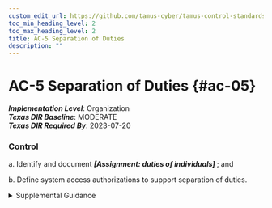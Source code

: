 ```yaml
---
custom_edit_url: https://github.com/tamus-cyber/tamus-control-standards/tree/main/content/tamus.edu/TAMUS_profile.xml
toc_min_heading_level: 2
toc_max_heading_level: 2
title: AC-5 Separation of Duties
description: ""
---
```


# AC-5 Separation of Duties {#ac-05}

_**Implementation Level**_: Organization\
_**Texas DIR Baseline**_: MODERATE\
_**Texas DIR Required By**_: 2023-07-20

### Control

a. Identify and document <strong title="ac-05_odp"> <em>[Assignment: duties of individuals]</em> </strong> ; and

b. Define system access authorizations to support separation of duties.

<details>
  <summary>Supplemental Guidance</summary>

Separation of duties addresses the potential for abuse of authorized privileges and helps to reduce the risk of malevolent activity without collusion. Separation of duties includes dividing mission or business functions and support functions among different individuals or roles, conducting system support functions with different individuals, and ensuring that security personnel who administer access control functions do not also administer audit functions. Because separation of duty violations can span systems and application domains, organizations consider the entirety of systems and system components when developing policy on separation of duties. Separation of duties is enforced through the account management activities in <a xmlns="http://csrc.nist.gov/ns/oscal/1.0" href="#ac-2">AC-2</a> , access control mechanisms in <a xmlns="http://csrc.nist.gov/ns/oscal/1.0" href="#ac-3">AC-3</a> , and identity management activities in <a xmlns="http://csrc.nist.gov/ns/oscal/1.0" href="#ia-2">IA-2</a>, <a xmlns="http://csrc.nist.gov/ns/oscal/1.0" href="#ia-4">IA-4</a> , and <a xmlns="http://csrc.nist.gov/ns/oscal/1.0" href="#ia-12">IA-12</a>.

</details>

